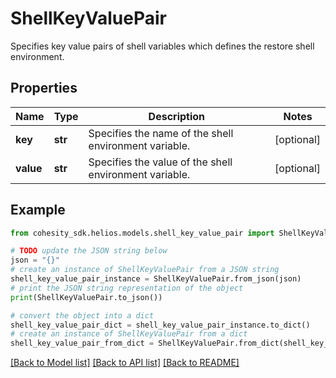 # ShellKeyValuePair

Specifies key value pairs of shell variables which defines the restore shell environment.

## Properties

Name | Type | Description | Notes
------------ | ------------- | ------------- | -------------
**key** | **str** | Specifies the name of the shell environment variable. | [optional] 
**value** | **str** | Specifies the value of the shell environment variable. | [optional] 

## Example

```python
from cohesity_sdk.helios.models.shell_key_value_pair import ShellKeyValuePair

# TODO update the JSON string below
json = "{}"
# create an instance of ShellKeyValuePair from a JSON string
shell_key_value_pair_instance = ShellKeyValuePair.from_json(json)
# print the JSON string representation of the object
print(ShellKeyValuePair.to_json())

# convert the object into a dict
shell_key_value_pair_dict = shell_key_value_pair_instance.to_dict()
# create an instance of ShellKeyValuePair from a dict
shell_key_value_pair_from_dict = ShellKeyValuePair.from_dict(shell_key_value_pair_dict)
```
[[Back to Model list]](../README.md#documentation-for-models) [[Back to API list]](../README.md#documentation-for-api-endpoints) [[Back to README]](../README.md)


